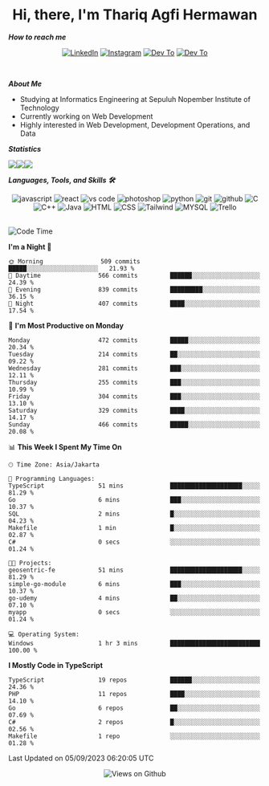 <div align="center">
  <h1>Hi, there, I'm Thariq Agfi Hermawan</h1>
</div>


***How to reach me***
<p align='center'>
   <a href="https://www.linkedin.com/in/thariqagfihermawan" target="_blank"><img src="https://img.shields.io/badge/LinkedIn-0077B5?style=for-the-badge&logo=linkedin&logoColor=white" alt="LinkedIn"></a>
   <a href="https://www.instagram.com/thoriqagfi" target="_blank"><img src="https://img.shields.io/badge/Instagram-E4405F?style=for-the-badge&logo=instagram&logoColor=white" alt="Instagram"></a>
   <a href="https://medium.com/@thoriq.aghfi60" target="_blank"><img src="https://img.shields.io/badge/Medium-12100E?style=for-the-badge&logo=medium&logoColor=white" alt="Dev To"></a>
   <a href="https://linktr.ee/thoriqagfi" target="_blank"><img src="https://img.shields.io/badge/linktree-1de9b6?style=for-the-badge&logo=linktree&logoColor=white" alt="Dev To"></a>
</p>

<br>

***About Me***
- Studying at Informatics Engineering at Sepuluh Nopember Institute of Technology
- Currently working on Web Development
- Highly interested in Web Development, Development Operations, and Data

***Statistics***

<!-- [![GitHub Streak](http://github-readme-streak-stats.herokuapp.com?user=thoriqagfi&theme=dark)](https://git.io/streak-stats) -->

<div align="center">
  <div style="display: flex;">
    <img src="http://github-readme-streak-stats.herokuapp.com?user=thoriqagfi&theme=chartreuse-dark"/>
    <img src="https://github-readme-stats.vercel.app/api/top-langs/?username=thoriqagfi&layout=compact&&theme=chartreuse-dark&langs_count=8)](https://github.com/thoriqagfi"/>
    <img src="https://github-readme-stats.vercel.app/api?username=thoriqagfi&show_icons=true&theme=chartreuse-dark"/>
  </div>
</div>

<!-- [![Top Langs](https://github-readme-stats.vercel.app/api/top-langs/?username=thoriqagfi&layout=compact&&theme=chartreuse-dark&langs_count=8)](https://github.com/thoriqagfi)
< ![Agfi's GitHub stats](https://github-readme-stats.vercel.app/api?username=thoriqagfi&show_icons=true&theme=chartreuse-dark) -->

***Languages, Tools, and Skills 🛠***

  <div align="center">
    <img src="https://img.shields.io/badge/JavaScript-F7DF1E?style=for-the-badge&logo=javascript&logoColor=black" alt="javascript" />
    <img src="https://img.shields.io/badge/React-61DAFB?style=for-the-badge&logo=react&logoColor=black" alt="react" />
    <img src="https://img.shields.io/badge/vs%20code-007ACC?style=for-the-badge&logo=visual%20studio%20code&logoColor=white" alt="vs code" />
    <img src="https://img.shields.io/badge/adobe%20photoshop-31A8FF?style=for-the-badge&logo=adobe%20photoshop&logoColor=white" alt="photoshop" />
    <img src="https://img.shields.io/badge/python-3776AB?style=for-the-badge&logo=python&logoColor=white" alt="python" />
    <img src="https://img.shields.io/badge/Git-F05032?style=for-the-badge&logo=git&logoColor=white" alt="git" />
    <img src="https://img.shields.io/badge/GitHub-100000?style=for-the-badge&logo=github&logoColor=white" alt="github" />
    <img src="https://img.shields.io/badge/c-%2300599C.svg?style=for-the-badge&logo=c&logoColor=white" alt="C" />
    <img src="https://img.shields.io/badge/c++-%2300599C.svg?style=for-the-badge&logo=c%2B%2B&logoColor=white" alt="C++" />
    <img src="https://img.shields.io/badge/Java-ED8B00?style=for-the-badge&logo=java&logoColor=white" alt="Java"/>
    <img src="https://img.shields.io/badge/HTML5-E34F26?style=for-the-badge&logo=html5&logoColor=white" alt="HTML" />
    <img src="https://img.shields.io/badge/CSS-239120?&style=for-the-badge&logo=css3&logoColor=white" alt ="CSS" />
    <img src="https://img.shields.io/badge/tailwindcss-%2338B2AC.svg?style=for-the-badge&logo=tailwind-css&logoColor=white" alt="Tailwind" />
    <img src="https://img.shields.io/badge/MySQL-00000F?style=for-the-badge&logo=mysql&logoColor=white" alt="MYSQL" />
    <img src="https://img.shields.io/badge/Trello-%23026AA7.svg?style=for-the-badge&logo=Trello&logoColor=white" alt="Trello" />
  </div><br>

<!--START_SECTION:waka-->
![Code Time](http://img.shields.io/badge/Code%20Time-629%20hrs%2024%20mins-blue)

**I'm a Night 🦉** 

```text
🌞 Morning                509 commits         █████░░░░░░░░░░░░░░░░░░░░   21.93 % 
🌆 Daytime                566 commits         ██████░░░░░░░░░░░░░░░░░░░   24.39 % 
🌃 Evening                839 commits         █████████░░░░░░░░░░░░░░░░   36.15 % 
🌙 Night                  407 commits         ████░░░░░░░░░░░░░░░░░░░░░   17.54 % 
```
📅 **I'm Most Productive on Monday** 

```text
Monday                   472 commits         █████░░░░░░░░░░░░░░░░░░░░   20.34 % 
Tuesday                  214 commits         ██░░░░░░░░░░░░░░░░░░░░░░░   09.22 % 
Wednesday                281 commits         ███░░░░░░░░░░░░░░░░░░░░░░   12.11 % 
Thursday                 255 commits         ███░░░░░░░░░░░░░░░░░░░░░░   10.99 % 
Friday                   304 commits         ███░░░░░░░░░░░░░░░░░░░░░░   13.10 % 
Saturday                 329 commits         ████░░░░░░░░░░░░░░░░░░░░░   14.17 % 
Sunday                   466 commits         █████░░░░░░░░░░░░░░░░░░░░   20.08 % 
```


📊 **This Week I Spent My Time On** 

```text
🕑︎ Time Zone: Asia/Jakarta

💬 Programming Languages: 
TypeScript               51 mins             ████████████████████░░░░░   81.29 % 
Go                       6 mins              ███░░░░░░░░░░░░░░░░░░░░░░   10.37 % 
SQL                      2 mins              █░░░░░░░░░░░░░░░░░░░░░░░░   04.23 % 
Makefile                 1 min               █░░░░░░░░░░░░░░░░░░░░░░░░   02.87 % 
C#                       0 secs              ░░░░░░░░░░░░░░░░░░░░░░░░░   01.24 % 

🐱‍💻 Projects: 
geosentric-fe            51 mins             ████████████████████░░░░░   81.29 % 
simple-go-module         6 mins              ███░░░░░░░░░░░░░░░░░░░░░░   10.37 % 
go-udemy                 4 mins              ██░░░░░░░░░░░░░░░░░░░░░░░   07.10 % 
myapp                    0 secs              ░░░░░░░░░░░░░░░░░░░░░░░░░   01.24 % 

💻 Operating System: 
Windows                  1 hr 3 mins         █████████████████████████   100.00 % 
```

**I Mostly Code in TypeScript** 

```text
TypeScript               19 repos            ██████░░░░░░░░░░░░░░░░░░░   24.36 % 
PHP                      11 repos            ████░░░░░░░░░░░░░░░░░░░░░   14.10 % 
Go                       6 repos             ██░░░░░░░░░░░░░░░░░░░░░░░   07.69 % 
C#                       2 repos             █░░░░░░░░░░░░░░░░░░░░░░░░   02.56 % 
Makefile                 1 repo              ░░░░░░░░░░░░░░░░░░░░░░░░░   01.28 % 
```




 Last Updated on 05/09/2023 06:20:05 UTC
<!--END_SECTION:waka-->

<div align="center">
<img src="https://komarev.com/ghpvc/?username=thoriqagfi&color=blue" alt="Views on Github" />
</div>